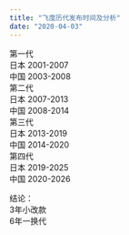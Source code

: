 ```yaml
---
title: "飞度历代发布时间及分析"
date: "2020-04-03"
---
```


第一代  
日本 2001-2007  
中国 2003-2008  
第二代  
日本 2007-2013  
中国 2008-2014  
第三代  
日本 2013-2019  
中国 2014-2020  
第四代  
日本 2019-2025  
中国 2020-2026

结论：  
3年小改款  
6年一换代

